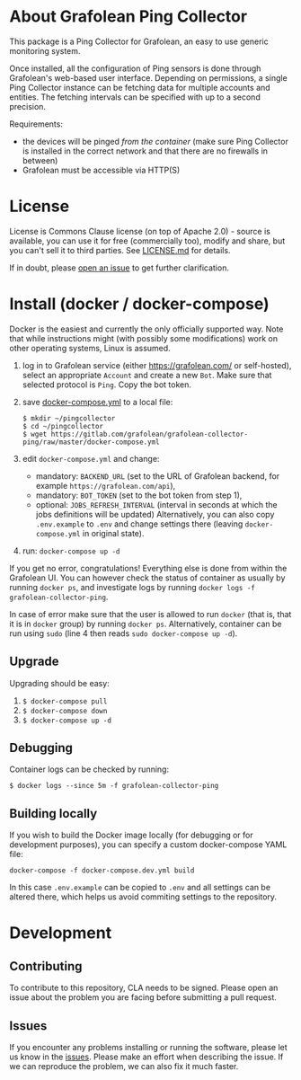 # About Grafolean Ping Collector

This package is a Ping Collector for Grafolean, an easy to use generic monitoring system.

Once installed, all the configuration of Ping sensors is done through Grafolean's web-based user interface. Depending on permissions,
a single Ping Collector instance can be fetching data for multiple accounts and entities. The fetching intervals can be specified with
up to a second precision.

Requirements:
- the devices will be pinged *from the container* (make sure Ping Collector is installed in the correct network and that there are no firewalls in between)
- Grafolean must be accessible via HTTP(S)

# License

License is Commons Clause license (on top of Apache 2.0) - source is available, you can use it for free (commercially too), modify and
share, but you can't sell it to third parties. See [LICENSE.md](https://gitlab.com/grafolean/grafolean-collector-ping/blob/master/LICENSE.md) for details.

If in doubt, please [open an issue](https://gitlab.com/grafolean/grafolean-collector-ping/issues) to get further clarification.

# Install (docker / docker-compose)

Docker is the easiest and currently the only officially supported way. Note that while instructions might (with possibly some modifications) work on other operating systems, Linux is assumed.

1) log in to Grafolean service (either https://grafolean.com/ or self-hosted), select an appropriate `Account` and create a new `Bot`. Make sure that selected protocol is `Ping`. Copy the bot token.

2) save [docker-compose.yml](https://gitlab.com/grafolean/grafolean-collector-ping/raw/master/docker-compose.yml) to a local file:
    ```
    $ mkdir ~/pingcollector
    $ cd ~/pingcollector
    $ wget https://gitlab.com/grafolean/grafolean-collector-ping/raw/master/docker-compose.yml
    ```

3) edit `docker-compose.yml` and change:
    - mandatory: `BACKEND_URL` (set to the URL of Grafolean backend, for example `https://grafolean.com/api`),
    - mandatory: `BOT_TOKEN` (set to the bot token from step 1),
    - optional: `JOBS_REFRESH_INTERVAL` (interval in seconds at which the jobs definitions will be updated)
   Alternatively, you can also copy `.env.example` to `.env` and change settings there (leaving `docker-compose.yml` in original state).

4) run: `docker-compose up -d`

If you get no error, congratulations! Everything else is done from within the Grafolean UI. You can however check the status of container as usually by running `docker ps`, and investigate logs by running `docker logs -f grafolean-collector-ping`.

In case of error make sure that the user is allowed to run `docker` (that is, that it is in `docker` group) by running `docker ps`. Alternatively, container can be run using `sudo` (line 4 then reads `sudo docker-compose up -d`).

## Upgrade

Upgrading should be easy:

1) `$ docker-compose pull`
2) `$ docker-compose down`
3) `$ docker-compose up -d`

## Debugging

Container logs can be checked by running:
```
$ docker logs --since 5m -f grafolean-collector-ping
```

## Building locally

If you wish to build the Docker image locally (for debugging or for development purposes), you can specify a custom docker-compose YAML file:
```
docker-compose -f docker-compose.dev.yml build
```

In this case `.env.example` can be copied to `.env` and all settings can be altered there, which helps us avoid commiting settings to the repository.

# Development

## Contributing

To contribute to this repository, CLA needs to be signed. Please open an issue about the problem you are facing before submitting a pull request.

## Issues

If you encounter any problems installing or running the software, please let us know in the [issues](https://gitlab.com/grafolean/grafolean-collector-ping/issues). Please make an effort when describing the issue. If we can reproduce the problem, we can also fix it much faster.
